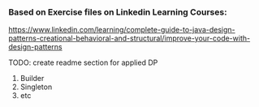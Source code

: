 ### Based on Exercise files on Linkedin Learning Courses:

https://www.linkedin.com/learning/complete-guide-to-java-design-patterns-creational-behavioral-and-structural/improve-your-code-with-design-patterns

TODO: create readme section for applied DP
1. Builder
2. Singleton
3. etc